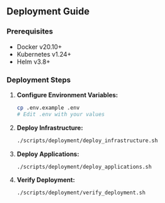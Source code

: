 ## Deployment Guide

### Prerequisites

- Docker v20.10+
- Kubernetes v1.24+
- Helm v3.8+

### Deployment Steps

1. **Configure Environment Variables:**
   ```bash
   cp .env.example .env
   # Edit .env with your values
   ```

2. **Deploy Infrastructure:**
   ```bash
   ./scripts/deployment/deploy_infrastructure.sh
   ```

3. **Deploy Applications:**
   ```bash
   ./scripts/deployment/deploy_applications.sh
   ```

4. **Verify Deployment:**
   ```bash
   ./scripts/deployment/verify_deployment.sh
   ```
